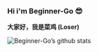 ### Hi i'm Beginner-Go 😎

**大家好，我是菜鸡 (Loser)** 

![Beginner-Go’s github stats](https://github-readme-stats.vercel.app/api?username=Beginner-Go&show_icons=true&theme=merko)

<!--
**Beginner-Go/Beginner-Go** is a ✨ _special_ ✨ repository because its `README.md` (this file) appears on your GitHub profile.

Here are some ideas to get you started:

- 🔭 I’m currently working on ...
- 🌱 I’m currently learning ...
- 👯 I’m looking to collaborate on ...
- 🤔 I’m looking for help with ...
- 💬 Ask me about ...
- 📫 How to reach me: ...
- 😄 Pronouns: ...
- ⚡ Fun fact: ...
-->
